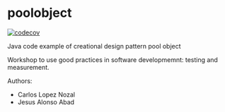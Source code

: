 poolobject
==========

[![codecov](https://codecov.io/gh/jesgararm/poolobject/branch/master/graph/badge.svg?token=9PXFGTYL4B)](https://codecov.io/gh/jesgararm/poolobject)

Java code example of creational design pattern pool object

Workshop to use good practices in software developmemnt: testing and measurement.

Authors:

- Carlos Lopez Nozal
- Jesus Alonso Abad
